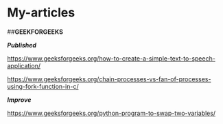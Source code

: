 # My-articles


##**GEEKFORGEEKS**


_**Published**_

https://www.geeksforgeeks.org/how-to-create-a-simple-text-to-speech-application/

https://www.geeksforgeeks.org/chain-processes-vs-fan-of-processes-using-fork-function-in-c/



_**Improve**_

https://www.geeksforgeeks.org/python-program-to-swap-two-variables/

